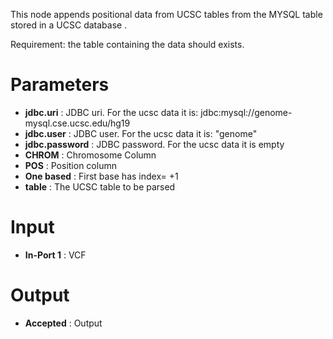 This node appends positional data from UCSC tables from the MYSQL table
stored in a UCSC database .

Requirement: the table containing the data should exists.

# Parameters #


  * **jdbc.uri** : JDBC uri. For the ucsc data it is: jdbc:mysql://genome-mysql.cse.ucsc.edu/hg19
  * **jdbc.user** : JDBC user. For the ucsc data it is: "genome"
  * **jdbc.password** : JDBC password. For the ucsc data it is empty
  * **CHROM** : Chromosome Column
  * **POS** : Position column
  * **One based** : First base has index= +1
  * **table** : The UCSC table to be parsed

# Input #


  * **In-Port 1** : VCF


# Output #


  * **Accepted** : Output